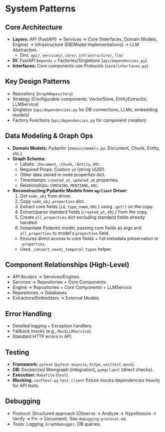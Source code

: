 # System Patterns

## Core Architecture
*   **Layers:** API (FastAPI) -> Services -> Core (Interfaces, Domain Models, Engine) -> Infrastructure (DB/Model Implementations) -> LLM Abstraction.
    *   Dirs: `api/`, `services/`, `core/`, `infrastructure/`, `llm/`
*   **DI:** FastAPI `Depends` + Factories/Singletons (`api/dependencies.py`).
*   **Interfaces:** Core components use Protocols (`core/interfaces.py`).

## Key Design Patterns
*   Repository (`GraphRepository`)
*   Strategy (Configurable components: VectorStore, EntityExtractor, LLMService)
*   Singleton (`api/dependencies.py` for DB connections, LLMs, embedding models)
*   Factory Functions (`api/dependencies.py` for component creation)

## Data Modeling & Graph Ops
*   **Domain Models:** Pydantic (`domain/models.py`: Document, Chunk, Entity, etc.).
*   **Graph Schema:**
    *   Labels: `:Document`, `:Chunk`, `:Entity`, etc.
    *   Required Props: Custom `id` (string UUID).
    *   Other data stored in node properties dict.
    *   Timestamps: `created_at`, `updated_at` properties.
    *   Relationships: `CONTAINS`, `MENTIONS`, etc.
*   **Reconstructing Pydantic Models from `mgclient` Driver:**
    1.  Get `node_obj` from driver.
    2.  Copy `node_obj.properties` dict.
    3.  Extract core fields (`id`, `type`, `name`, etc.) using `.get()` on the copy.
    4.  Extract/parse standard fields (`created_at`, etc.) from the copy.
    5.  Create `all_properties` dict excluding standard fields already handled.
    6.  Instantiate Pydantic model, passing core fields as args and `all_properties` to model's `properties` field.
    *   Ensures direct access to core fields + full metadata preservation in `.properties`.
    *   Uses `_convert_neo4j_temporal_types` helper.

## Component Relationships (High-Level)
*   API Routers -> Services/Engines
*   Services -> Repositories + Core Components
*   Engine -> Repositories + Core Components + LLMService
*   Repositories -> Databases
*   Extractors/Embedders -> External Models

## Error Handling
*   Detailed logging + Exception handlers.
*   Fallback mocks (e.g., `MockLLMService`).
*   Standard HTTP errors in API.

## Testing
*   **Framework:** `pytest` (`pytest-asyncio`, `httpx`, `unittest.mock`).
*   **DB:** Dockerized Memgraph (integration), `pymgclient` (direct checks).
*   **Execution:** `Makefile` (`test`).
*   **Mocking:** `conftest.py` `test_client` fixture mocks dependencies heavily for API tests.

## Debugging
*   Protocol: Structured approach (Observe -> Analyze -> Hypothesize -> Verify -> Fix -> Document). See `debugging-protocol.md`.
*   Tools: Logging, `GraphDebugger`, DB queries. 